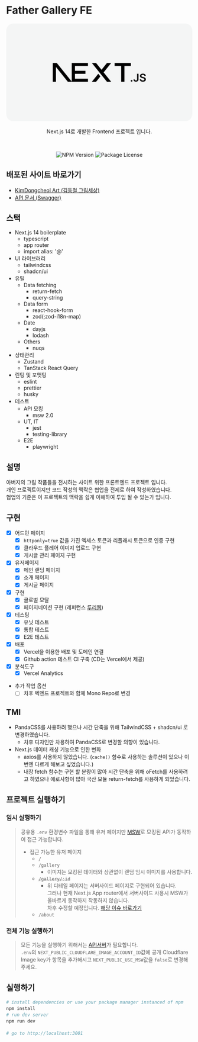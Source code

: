 # Father Gallery FE
<p align="center">
  <img src="./public/readme-logo.png" alt="Nest Logo" style="border-radius: 20px" />
</p>

[circleci-image]: https://img.shields.io/circleci/build/github/nestjs/nest/master?token=abc123def456
[circleci-url]: https://circleci.com/gh/nestjs/nest

<p align="center">
Next.js 14로 개발한 Frontend 프로젝트 입니다.<br>
</p>

<br>
<p align="center">
<a target="_blank"><img src="https://img.shields.io/npm/v/@nestjs/core.svg" alt="NPM Version" /></a>
<a target="_blank"><img src="https://img.shields.io/npm/l/@nestjs/core.svg" alt="Package License" /></a>
</p>

## 배포된 사이트 바로가기
- [KimDongcheol Art (김동철 그림세상)](https://kimdongcheol-art.com/)
- [API 문서 (Swagger)](https://api.kimdongcheol-art.com/api)

## 스택
- Next.js 14 boilerplate 
  - typescript
  - app router
  - import alias: '@'
- UI 라이브러리
  - tailwindcss 
  - shadcn/ui
- 유틸
  - Data fetching
    - return-fetch
    - query-string
  - Data form
    - react-hook-form
    - zod(;zod-i18n-map)
  - Date
    - dayjs
    - lodash
  - Others
    - nuqs
- 상태관리
  - Zustand
  - TanStack React Query
- 린팅 및 포맷팅
  - eslint
  - prettier
  - husky
- 테스트
  - API 모킹
    - msw 2.0
  - UT, IT
    - jest
    - testing-library
  - E2E
    - playwright


## 설명
아버지의 그림 작품들을 전시하는 사이트 위한 프론트엔드 프로젝트 입니다.<br>
개인 프로젝트이지만 코드 작성의 맥락은 협업을 전제로 하여 작성하였습니다.<br>
협업의 기준은 이 프로젝트의 맥락을 쉽게 이해하여 투입 될 수 있는가 입니다.<br>

## 구현
- [x] 어드민 페이지
  - [x] `httponly=true` 값을 가진 엑세스 토큰과 리플래시 토큰으로 인증 구현
  - [x] 클라우드 플레어 이미지 업로드 구현
  - [x] 게시글 관리 페이지 구현
- [x] 유저페이지
  - [x] 메인 랜딩 페이지
  - [x] 소개 페이지
  - [x] 게시글 페이지
- [x] 구현
  - [x] 글로벌 모달
  - [x] 페이지네이션 구현 (레퍼런스 [루리웹](https://bbs.ruliweb.com/pc/board/1020))
- [x] 테스팅
  - [x] 유닛 테스트
  - [x] 통합 테스트
  - [x] E2E 테스트
- [x] 배포
  - [x] Vercel을 이용한 배포 및 도메인 연결
  - [x] Github action 테스트 CI 구축 (CD는 Vercel에서 제공)
- [x] 분석도구
  - [x] Vercel Analytics
- 추가 작업 옵션
  - [ ] 차후 벡엔드 프로젝트와 함께 Mono Repo로 변경

## TMI
- PandaCSS를 사용하려 했으나 시간 단축을 위해 TailwindCSS + shadcn/ui 로 변경하였습니다.
  - 차후 디자인만 차용하여 PandaCSS로 변경할 의향이 있습니다. 
- Next.js 데이터 캐싱 기능으로 인한 변화
  - axios를 사용하지 않았습니다. (`cache()` 함수로 사용하는 솔루션이 있으나 이번엔 다르게 해보고 싶었습니다.)
  - 내장 fetch 함수는 구현 할 분량이 많아 시간 단축을 위해 oFetch를 사용하려고 하였으나 에로사항이 많아 국산 모듈 return-fetch를 사용하게 되었습니다. 

## 프로젝트 실행하기
### 임시 실행하기
> 공유용 `.env` 환경변수 파일을 통해 유저 페이지만 [MSW](https://mswjs.io/)로 모킹된 API가 동작하여 접근 가능합니다.
> - 접근 가능한 유저 페이지
>   - `/`
>   - `/gallery`
>     - 이미지는 모킹된 데이터와 상관없이 랜덤 임시 이미지를 사용합니다.
>   - ~~`/gallery/:id`~~
>     - 위 디테일 페이지는 서버사이드 페이지로 구현되어 있습니다.<br>그러나 현재 Next.js App router에서 서버사이드 사용시 MSW가 올바르게 동작하지 작동하지 않습니다.<br>차후 수정할 예정입니다. [해당 이슈 바로가기](https://github.com/mswjs/msw/issues/1644) 
>   - `/about`

### 전체 기능 실행하기
> 모든 기능을 실행하기 위해서는 [API서버](https://github.com/DohwanKim/nest-be-father-gallery)가 필요합니다.<br>
> `.env`의 `NEXT_PUBLIC_CLOUDFLARE_IMAGE_ACCOUNT_ID`값에 공개 Cloudflare Image key가 항목을 추가해시고
> `NEXT_PUBLIC_USE_MSW`값을 `false`로 변경해주세요.


## 실행하기
```bash
# install dependencies or use your package manager instanced of npm
npm install
# run dev server
npm run dev

# go to http://localhost:3001
```

